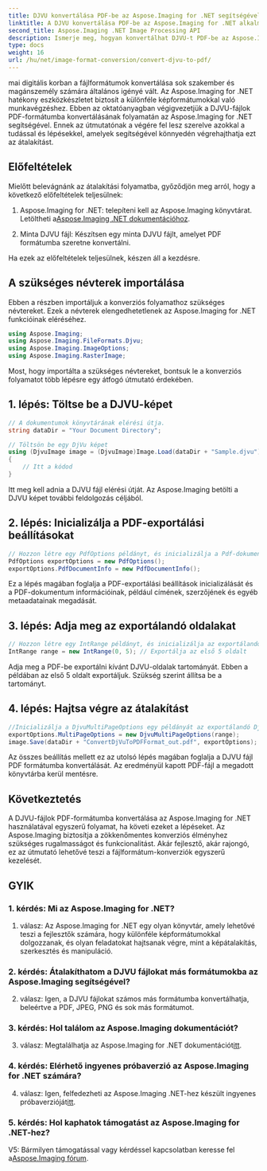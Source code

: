 ```yaml
---
title: DJVU konvertálása PDF-be az Aspose.Imaging for .NET segítségével
linktitle: A DJVU konvertálása PDF-be az Aspose.Imaging for .NET alkalmazásban
second_title: Aspose.Imaging .NET Image Processing API
description: Ismerje meg, hogyan konvertálhat DJVU-t PDF-be az Aspose.Imaging for .NET segítségével. Kövesse lépésenkénti útmutatónkat a zökkenőmentes konverziókhoz.
type: docs
weight: 16
url: /hu/net/image-format-conversion/convert-djvu-to-pdf/
---
```

mai digitális korban a fájlformátumok konvertálása sok szakember és magánszemély számára általános igényé vált. Az Aspose.Imaging for .NET hatékony eszközkészletet biztosít a különféle képformátumokkal való munkavégzéshez. Ebben az oktatóanyagban végigvezetjük a DJVU-fájlok PDF-formátumba konvertálásának folyamatán az Aspose.Imaging for .NET segítségével. Ennek az útmutatónak a végére fel lesz szerelve azokkal a tudással és lépésekkel, amelyek segítségével könnyedén végrehajthatja ezt az átalakítást.

## Előfeltételek

Mielőtt belevágnánk az átalakítási folyamatba, győződjön meg arról, hogy a következő előfeltételek teljesülnek:

1.  Aspose.Imaging for .NET: telepíteni kell az Aspose.Imaging könyvtárat. Letöltheti a[Aspose.Imaging .NET dokumentációhoz](https://reference.aspose.com/imaging/net/).

2. Minta DJVU fájl: Készítsen egy minta DJVU fájlt, amelyet PDF formátumba szeretne konvertálni.

Ha ezek az előfeltételek teljesülnek, készen áll a kezdésre.

## A szükséges névterek importálása

Ebben a részben importáljuk a konverziós folyamathoz szükséges névtereket. Ezek a névterek elengedhetetlenek az Aspose.Imaging for .NET funkcióinak eléréséhez.

```csharp
using Aspose.Imaging;
using Aspose.Imaging.FileFormats.Djvu;
using Aspose.Imaging.ImageOptions;
using Aspose.Imaging.RasterImage;
```

Most, hogy importálta a szükséges névtereket, bontsuk le a konverziós folyamatot több lépésre egy átfogó útmutató érdekében.

## 1. lépés: Töltse be a DJVU-képet

```csharp
// A dokumentumok könyvtárának elérési útja.
string dataDir = "Your Document Directory";

// Töltsön be egy DjVu képet
using (DjvuImage image = (DjvuImage)Image.Load(dataDir + "Sample.djvu"))
{
    // Itt a kódod
}
```

Itt meg kell adnia a DJVU fájl elérési útját. Az Aspose.Imaging betölti a DJVU képet további feldolgozás céljából.

## 2. lépés: Inicializálja a PDF-exportálási beállításokat

```csharp
// Hozzon létre egy PdfOptions példányt, és inicializálja a Pdf-dokumentum metaadatait
PdfOptions exportOptions = new PdfOptions();
exportOptions.PdfDocumentInfo = new PdfDocumentInfo();
```

Ez a lépés magában foglalja a PDF-exportálási beállítások inicializálását és a PDF-dokumentum információinak, például címének, szerzőjének és egyéb metaadatainak megadását.

## 3. lépés: Adja meg az exportálandó oldalakat

```csharp
// Hozzon létre egy IntRange példányt, és inicializálja az exportálandó DjVu-oldalak tartományával
IntRange range = new IntRange(0, 5); // Exportálja az első 5 oldalt
```

Adja meg a PDF-be exportálni kívánt DJVU-oldalak tartományát. Ebben a példában az első 5 oldalt exportáljuk. Szükség szerint állítsa be a tartományt.

## 4. lépés: Hajtsa végre az átalakítást

```csharp
//Inicializálja a DjvuMultiPageOptions egy példányát az exportálandó DjVu-oldalak tartományával, és mentse az eredményt PDF formátumban
exportOptions.MultiPageOptions = new DjvuMultiPageOptions(range);
image.Save(dataDir + "ConvertDjVuToPDFFormat_out.pdf", exportOptions);
```

Az összes beállítás mellett ez az utolsó lépés magában foglalja a DJVU fájl PDF formátumba konvertálását. Az eredményül kapott PDF-fájl a megadott könyvtárba kerül mentésre.

## Következtetés

A DJVU-fájlok PDF-formátumba konvertálása az Aspose.Imaging for .NET használatával egyszerű folyamat, ha követi ezeket a lépéseket. Az Aspose.Imaging biztosítja a zökkenőmentes konverziós élményhez szükséges rugalmasságot és funkcionalitást. Akár fejlesztő, akár rajongó, ez az útmutató lehetővé teszi a fájlformátum-konverziók egyszerű kezelését.

## GYIK

### 1. kérdés: Mi az Aspose.Imaging for .NET?

1. válasz: Az Aspose.Imaging for .NET egy olyan könyvtár, amely lehetővé teszi a fejlesztők számára, hogy különféle képformátumokkal dolgozzanak, és olyan feladatokat hajtsanak végre, mint a képátalakítás, szerkesztés és manipuláció.

### 2. kérdés: Átalakíthatom a DJVU fájlokat más formátumokba az Aspose.Imaging segítségével?

2. válasz: Igen, a DJVU fájlokat számos más formátumba konvertálhatja, beleértve a PDF, JPEG, PNG és sok más formátumot.

### 3. kérdés: Hol találom az Aspose.Imaging dokumentációt?

 3. válasz: Megtalálhatja az Aspose.Imaging for .NET dokumentációt[itt](https://reference.aspose.com/imaging/net/).

### 4. kérdés: Elérhető ingyenes próbaverzió az Aspose.Imaging for .NET számára?

 4. válasz: Igen, felfedezheti az Aspose.Imaging .NET-hez készült ingyenes próbaverzióját[itt](https://releases.aspose.com/).

### 5. kérdés: Hol kaphatok támogatást az Aspose.Imaging for .NET-hez?

 V5: Bármilyen támogatással vagy kérdéssel kapcsolatban keresse fel a[Aspose.Imaging fórum](https://forum.aspose.com/).